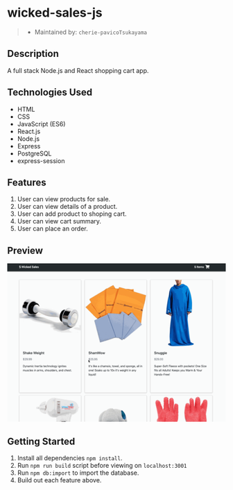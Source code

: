 # wicked-sales-js
> - Maintained by: `cherie-pavicoTsukayama`

## Description
A full stack Node.js and React shopping cart app.

## Technologies Used
  - HTML
  - CSS
  - JavaScript (ES6)
  - React.js
  - Node.js
  - Express
  - PostgreSQL
  - express-session

  ## Features
 1. User can view products for sale.
 1. User can view details of a product.
 1. User can add product to shoping cart.
 1. User can view cart summary.
 1. User can place an order.

 ## Preview
 <img src="server/public/images/WickedSales.gif">

## Getting Started
1. Install all dependencies `npm install`.
1. Run `npm run build` script before viewing on `localhost:3001`
1. Run `npm db:import` to import the database.
1. Build out each feature above.

